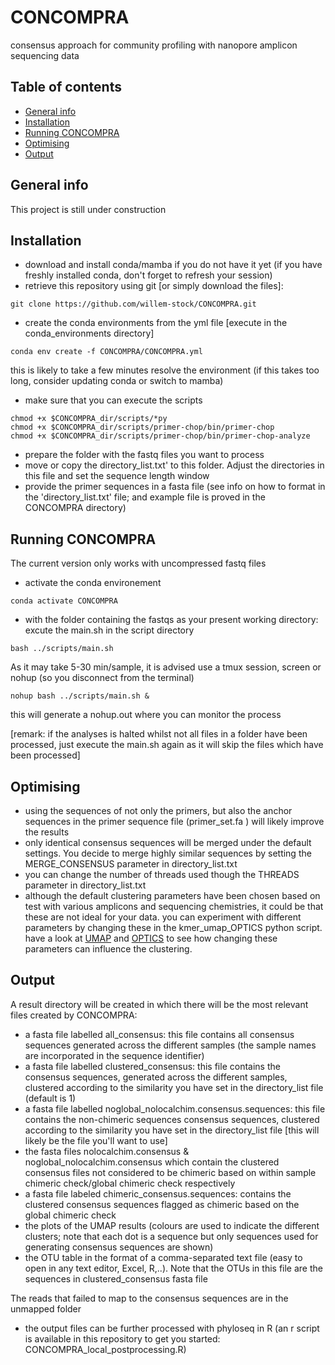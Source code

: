 # CONCOMPRA
consensus approach for community profiling with nanopore amplicon sequencing data

## Table of contents
* [General info](#general-info)
* [Installation](#installation)
* [Running CONCOMPRA](#running-concompra)
* [Optimising](#optimising)
* [Output](#output)



## General info
This project is still under construction

## Installation

* download and install conda/mamba if you do not have it yet (if you have freshly installed conda, don't forget to refresh your session)
* retrieve this repository using git [or simply download the files]:
```
git clone https://github.com/willem-stock/CONCOMPRA.git
```
* create the conda environments from the yml file
[execute in  the conda_environments directory]
```
conda env create -f CONCOMPRA/CONCOMPRA.yml
```
this is likely to take a few minutes resolve the environment (if this takes too long, consider updating conda or switch to mamba) 
* make sure that you can execute the scripts
```
chmod +x $CONCOMPRA_dir/scripts/*py
chmod +x $CONCOMPRA_dir/scripts/primer-chop/bin/primer-chop
chmod +x $CONCOMPRA_dir/scripts/primer-chop/bin/primer-chop-analyze
```
* prepare the folder with the fastq files you want to process
* move or copy the directory_list.txt' to this folder. Adjust the directories in this file and set the sequence length window
* provide the primer sequences in a fasta file (see info on how to format in the 'directory_list.txt' file; and example file is proved in the CONCOMPRA directory)


## Running CONCOMPRA

The current version only works with uncompressed fastq files
* activate the conda environement
```
conda activate CONCOMPRA
```
* with the folder containing the fastqs as your present working directory: excute the main.sh in the script directory 

```
bash ../scripts/main.sh
```
As it may take 5-30 min/sample, it is advised use a tmux session, screen or nohup (so you disconnect from the terminal)

```
nohup bash ../scripts/main.sh &
```

this will generate a nohup.out where you can monitor the process

[remark: if the analyses is halted whilst not all files in a folder have been processed, just execute the main.sh again as it will skip the files which have been processed]

## Optimising
* using the sequences of not only the primers, but also the anchor sequences in the primer sequence file (primer_set.fa ) will likely improve the results
* only identical consensus sequences will be merged under the default settings. You decide to merge highly similar sequences by setting the MERGE_CONSENSUS parameter in directory_list.txt
* you can change the number of threads used though the THREADS parameter in directory_list.txt
* although the default clustering parameters have been chosen based on test with various amplicons and sequencing chemistries, it could be that these are not ideal for your data. you can experiment with different parameters by changing these in the kmer_umap_OPTICS python script. have a look at [UMAP](https://umap-learn.readthedocs.io/en/latest/) and [OPTICS](https://scikit-learn.org/stable/modules/generated/sklearn.cluster.OPTICS.html) to see how changing these parameters can influence the clustering.   

## Output
A result directory will be created in which there will be the most relevant files created by CONCOMPRA:
* a fasta file labelled all_consensus: this file contains all consensus sequences generated across the different samples (the sample names are incorporated in the sequence identifier)
* a fasta file labelled clustered_consensus: this file contains the consensus sequences, generated across the different samples, clustered according to the similarity you have set in the directory_list file (default is 1)
* a fasta file labelled noglobal_nolocalchim.consensus.sequences: this file contains the non-chimeric sequences consensus sequences, clustered according to the similarity you have set in the directory_list file  [this will likely be the file you'll want to use]
* the fasta files nolocalchim.consensus & noglobal_nolocalchim.consensus which contain the clustered consensus files not considered to be chimeric based on within sample chimeric check/global chimeric check respectively
* a fasta file labeled chimeric_consensus.sequences: contains the clustered consensus sequences flagged as chimeric based on the global chimeric check 
* the plots of the UMAP results (colours are used to indicate the different clusters; note that each dot is a sequence but only sequences used for generating consensus sequences are shown)
* the OTU table in the format of a comma-separated text file (easy to open in any text editor, Excel, R,..). Note that the OTUs in this file are the sequences in clustered_consensus fasta file   

The reads that failed to map to the consensus sequences are in the unmapped folder


* the output files can be further processed with phyloseq in R (an r script is available in this repository to get you started: CONCOMPRA_local_postprocessing.R)


